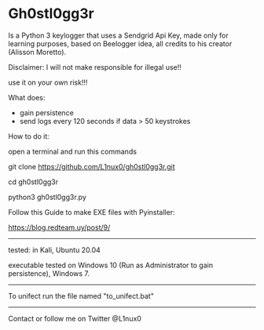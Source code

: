 # Gh0stl0gg3r

Is a Python 3 keylogger that uses a Sendgrid Api Key, made only for learning 
purposes, based on Beelogger idea, all credits to his creator (Alisson Moretto).

Disclaimer: I will not make responsible for illegal use!! 

use it on your own risk!!!

What does:

+ gain persistence
+ send logs every 120 seconds if data > 50 keystrokes


How to do it:

open a terminal and run this commands

git clone https://github.com/L1nux0/gh0stl0gg3r.git

cd gh0stl0gg3r

python3 gh0stl0gg3r.py

Follow this Guide to make EXE files with Pyinstaller:

https://blog.redteam.uy/post/9/

----------------------------------------------------------

tested: in Kali, Ubuntu 20.04

executable tested on Windows 10 (Run as Administrator to gain persistence), Windows 7. 

----------------------------------------------------------

To unifect run the file named "to_unifect.bat"

----------------------------------------------------------


Contact or follow me on Twitter @L1nux0